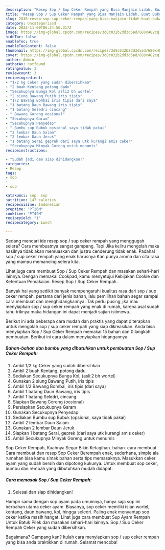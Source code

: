 ```yaml
---
description: "Resep Sop / Sup Ceker Rempah yang Bisa Manjain Lidah, Buat Buka Puasa Bisa Manjain Lidah"
title: "Resep Sop / Sup Ceker Rempah yang Bisa Manjain Lidah, Buat Buka Puasa Bisa Manjain Lidah"
slug: 2838-resep-sop-sup-ceker-rempah-yang-bisa-manjain-lidah-buat-buka-puasa-bisa-manjain-lidah
category: Uncategorized
date: 2022-11-09T06:24:50.317Z
image: https://img-global.cpcdn.com/recipes/3d8c032b2dd3d5ad/680x482cq70/sop-sup-ceker-rempah-foto-resep-utama.jpg
hideToc: false
enableToc: true
enableTocContent: false
thumbnail: https://img-global.cpcdn.com/recipes/3d8c032b2dd3d5ad/680x482cq70/sop-sup-ceker-rempah-foto-resep-utama.jpg
cover: https://img-global.cpcdn.com/recipes/3d8c032b2dd3d5ad/680x482cq70/sop-sup-ceker-rempah-foto-resep-utama.jpg
author: Admin
authorAv: notfound
ratingvalue: 3
reviewcount: 3
recipeingredient:
- "1/2 kg Ceker yang sudah dibersihkan"
- "2 buah Kentang potong dadu"
- "Secukupnya Bunga Kol asli2 bh wortel"
- "2 siung Bawang Putih iris tipis"
- "1/2 Bawang Bombai iris tipis dari saya"
- "1 batang Daun Bawang iris tipis"
- "1 batang Seledri cincang"
- " Bawang Goreng oosional"
- "Secukupnya Garam"
- "Secukupnya Penyedap"
- " Bumbu sup Bubuk opsional saya tidak pakai"
- "2 lembar Daun Salam"
- "2 lembar Daun Jeruk"
- "1 batang Serai geprek dari saya utk kurangi amis ceker"
- "Secukupnya Minyak Goreng untuk menumis"
recipeinstructions:

- "Sudah jadi dan siap dihidangkan!"
categories:
- Resep
tags:
- sop
- 
- sup

katakunci: sop  sup 
nutrition: 147 calories
recipecuisine: Indonesian
preptime: "PT26M"
cooktime: "PT49M"
recipeyield: "1"
recipecategory: Lunch

---
```



Sedang mencari ide resep sop / sup ceker rempah yang menggugah selera? Cara membuatnya sangat gampang. Tapi Jika keliru mengolah maka hasilnya tidak akan memuaskan dan justru cenderung tidak enak. Padahal sop / sup ceker rempah yang enak harusnya Kan punya aroma dan cita rasa yang mampu memancing selera kita.


Lihat juga cara membuat Sop / Sup Ceker Rempah dan masakan sehari-hari lainnya. Dengan memakai Cookpad, kamu menyetujui Kebijakan Cookie dan Ketentuan Pemakaian. Resep Sop / Sup Ceker Rempah.

Banyak hal yang sedikit banyak mempengaruhi kualitas rasa dari sop / sup ceker rempah, pertama dari jenis bahan, lalu pemilihan bahan segar sampai cara membuat dan menghidangkannya. Tak perlu pusing jika mau menyiapkan sop / sup ceker rempah yang enak di rumah, karena asal sudah tahu triknya maka hidangan ini dapat menjadi sajian istimewa.


Berikut ini ada beberapa cara mudah dan praktis yang dapat diterapkan untuk mengolah sop / sup ceker rempah yang siap dikreasikan. Anda bisa menyiapkan Sop / Sup Ceker Rempah memakai 15 bahan dan 0 langkah pembuatan. Berikut ini cara dalam menyiapkan hidangannya.

<!--inarticleads1-->

##### Bahan-bahan dan bumbu yang dibutuhkan untuk pembuatan Sop / Sup Ceker Rempah:

1. Ambil 1/2 kg Ceker yang sudah dibersihkan
1. Ambil 2 buah Kentang, potong dadu
1. Sediakan Secukupnya Bunga Kol, (asli:2 bh wortel)
1. Gunakan 2 siung Bawang Putih, iris tipis
1. Ambil 1/2 Bawang Bombai, iris tipis (dari saya)
1. Ambil 1 batang Daun Bawang, iris tipis
1. Ambil 1 batang Seledri, cincang
1. Siapkan  Bawang Goreng (oosional)
1. Persiapkan Secukupnya Garam
1. Gunakan Secukupnya Penyedap
1. Sediakan  Bumbu sup Bubuk (opsional, saya tidak pakai)
1. Ambil 2 lembar Daun Salam
1. Gunakan 2 lembar Daun Jeruk
1. Siapkan 1 batang Serai, geprek (dari saya utk kurangi amis ceker)
1. Ambil Secukupnya Minyak Goreng untuk menumis


Sop Ceker Rempah, Kuahnya Segar Bikin Ketagihan. bahan. cara membuat. Cara membuat dan resep Sop Ceker Berempah enak, sederhana, simple ala rumahan bisa kamu simak bahan serta tips memasaknya. Masukkan ceker ayam yang sudah bersih dan dipotong kukunya. Untuk membuat sop ceker, bumbu dan rempah yang dibutuhkan mudah didapat. 

<!--inarticleads2-->

##### Cara memasak Sop / Sup Ceker Rempah:


1. Selesai dan siap dihidangkan!

Hampir sama dengan sop ayam pada umumnya, hanya saja sop ini berbahan utama ceker ayam. Biasanya, sop ceker memiliki isian wortel, kentang, daun bawang, kol, hingga seledri. Paling enak menyantap sop ceker ketika masih hangat. Lihat juga cara membuat Sup Ayam Rempah Untuk Batuk Pilek dan masakan sehari-hari lainnya. Sop / Sup Ceker Rempah Ceker yang sudah dibersihkan. 

Bagaimana? Gampang kan? Itulah cara menyiapkan sop / sup ceker rempah yang bisa anda praktikkan di rumah. Selamat mencoba!
